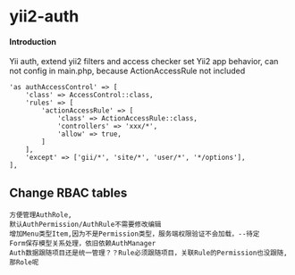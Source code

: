 # yii2-auth

#### Introduction
Yii auth, extend yii2 filters and access checker
set Yii2 app behavior, can not config in main.php, because ActionAccessRule not included
```
'as authAccessControl' => [
    'class' => AccessControl::class,
    'rules' => [
        'actionAccessRule' => [
            'class' => ActionAccessRule::class,
            'controllers' => 'xxx/*',
            'allow' => true,
        ]
    ],
    'except' => ['gii/*', 'site/*', 'user/*', '*/options'],
],
```

## Change RBAC tables
    方便管理AuthRole,
    默认AuthPermission/AuthRule不需要修改编辑
    增加Menu类型Item,因为不是Permission类型，服务端权限验证不会加载，--待定
    Form保存模型关系处理，依旧依赖AuthManager
    Auth数据跟随项目还是统一管理？？Rule必须跟随项目，关联Rule的Permission也没跟随,那Role呢
